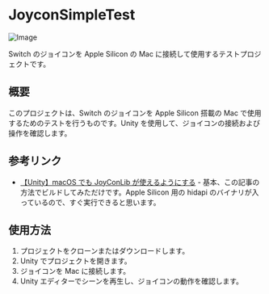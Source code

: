 # JoyconSimpleTest

![Image](https://github.com/user-attachments/assets/b2abc38e-d153-4f75-af81-7120af2e0e11)

Switch のジョイコンを Apple Silicon の Mac に接続して使用するテストプロジェクトです。

## 概要

このプロジェクトは、Switch のジョイコンを Apple Silicon 搭載の Mac で使用するためのテストを行うものです。Unity を使用して、ジョイコンの接続および操作を確認します。

## 参考リンク

- [【Unity】macOS でも JoyConLib が使えるようにする](https://nn-hokuson.hatenablog.com/entry/2023/03/03/062301) - 基本、この記事の方法でビルドしてみただけです。Apple Silicon 用の hidapi のバイナリが入っているので、すぐ実行できると思います。

## 使用方法

1. プロジェクトをクローンまたはダウンロードします。
2. Unity でプロジェクトを開きます。
3. ジョイコンを Mac に接続します。
4. Unity エディターでシーンを再生し、ジョイコンの動作を確認します。
